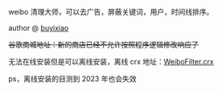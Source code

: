 weibo 清理大师，可以去广告，屏蔽关键词，用户，时间线排序。

author @ [buyixiao](https://buyixiao.github.io/)

~~谷歌商城地址：新的商店已经不允许按照程序逻辑修改响应了~~

无法在线安装但是可以离线安装，离线 crx 地址：[WeiboFilter.crx](https://github.com/Python3Spiders/WeiboFilterExtension/blob/main/WeiboFilter.crx)

ps，离线安装的目测到 2023 年也会失效
